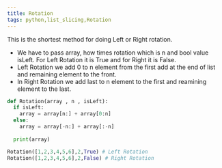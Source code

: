 ```yaml
---
title: Rotation
tags: python,list_slicing,Rotation
---
```


This is the shortest method for doing Left or Right rotation.

- We have to pass array, how times rotation which is n and bool value isLeft. For Left Rotation it is True and for Right it is False.
- Left Rotation we add 0 to n element from the first add at the end of list and remaining element to the front.
- In Right Rotation we add last to n element to the first and reamining element to the last.

```py
def Rotation(array , n , isLeft):
  if isLeft:
    array = array[n:] + array[0:n]
  else:
    array = array[-n:] + array[:-n]
    
  print(array)
```

```py
Rotation([1,2,3,4,5,6],2,True) # Left Rotation
Rotation([1,2,3,4,5,6],2,False) # Right Rotation
```
